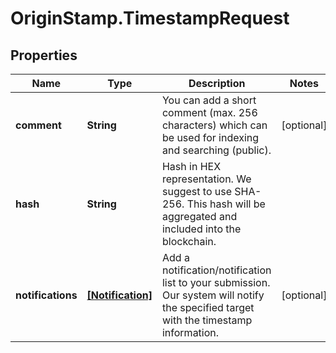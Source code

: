 # OriginStamp.TimestampRequest

## Properties
Name | Type | Description | Notes
------------ | ------------- | ------------- | -------------
**comment** | **String** | You can add a short comment (max. 256 characters) which can be used for indexing and searching (public). | [optional] 
**hash** | **String** | Hash in HEX representation. We suggest to use SHA-256. This hash will be aggregated and included into the blockchain. | 
**notifications** | [**[Notification]**](Notification.md) | Add a notification/notification list to your submission. Our system will notify the specified target with the timestamp information. | [optional] 


